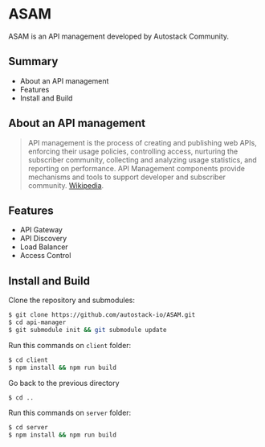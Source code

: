 # ASAM
ASAM is an API management developed by Autostack Community.

## Summary
- About an API management
- Features
- Install and Build

## About an API management
> API management is the process of creating and publishing web APIs, enforcing their usage policies, controlling access, nurturing the subscriber community, collecting and analyzing usage statistics, and reporting on performance. API Management components provide mechanisms and tools to support developer and subscriber community. [Wikipedia](https://en.wikipedia.org/wiki/API_management).

## Features
- API Gateway
- API Discovery
- Load Balancer
- Access Control

## Install and Build
Clone the repository and submodules:
```sh
$ git clone https://github.com/autostack-io/ASAM.git
$ cd api-manager
$ git submodule init && git submodule update
```
Run this commands on `client` folder:
```sh
$ cd client
$ npm install && npm run build
```
Go back to the previous directory
```sh
$ cd ..
```
Run this commands on `server` folder:
```sh
$ cd server
$ npm install && npm run build
```